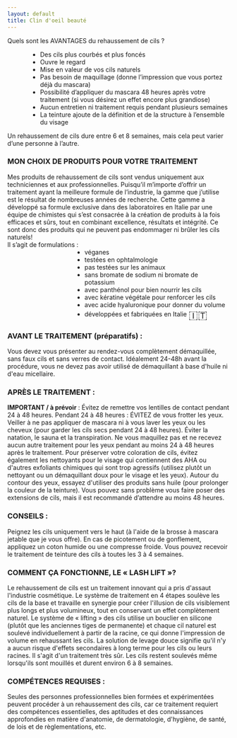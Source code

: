 ```yaml
---
layout: default
title: Clin d'oeil beauté
---
```

<div class="centered-div content">
    Quels sont les AVANTAGES du rehaussement de cils ?
    <div style="text-align: center; margin-left: 10%">
        <ul style="text-align: left">
            <li>
                Des cils plus courbés et plus foncés
            </li>
            <li>
                Ouvre le regard
            </li>
            <li>
                Mise en valeur de vos cils naturels
            </li>
            <li>
                Pas besoin de maquillage (donne l’impression que vous portez déjà du mascara)
            </li>
            <li>
                Possibilité d’appliquer du mascara 48 heures après votre traitement (si vous désirez un effet encore plus grandiose)
            </li>
            <li>
                Aucun entretien ni traitement requis pendant plusieurs semaines
            </li>
            <li>
                La teinture ajoute de la définition et de la structure à l’ensemble du visage
            </li>
        </ul>
    </div>
    <p>
        Un rehaussement de cils dure entre 6 et 8 semaines, mais cela peut varier d’une personne à l’autre.
    </p>
    <div>
        <h3>MON CHOIX DE PRODUITS POUR VOTRE TRAITEMENT</h3>
        <div>
            Mes produits de rehaussement de cils sont vendus uniquement aux techniciennes et aux professionnelles. Puisqu’il m’importe d’offrir un traitement ayant la meilleure formule de l’industrie, la gamme que j’utilise est le résultat de nombreuses années de recherche. Cette gamme a développé sa formule exclusive dans des laboratoires en Italie par une équipe de chimistes qui s’est consacrée à la création de produits à la fois efficaces et sûrs, tout en combinant excellence, résultats et intégrité. Ce sont donc des produits qui ne peuvent pas endommager ni brûler les cils naturels!
        </div>
        Il s’agit de formulations :
        <ul style="text-align: left; margin-left: 30%; margin-top: 0">
            <li>véganes</li>
            <li>testées en ophtalmologie</li>
            <li>pas testées sur les animaux</li>
            <li>sans bromate de sodium ni bromate de potassium</li>
            <li>avec panthénol pour bien nourrir les cils</li>
            <li>avec kératine végétale pour renforcer les cils</li>
            <li>avec acide hyaluronique pour donner du volume</li>
            <li>développées et fabriquées en Italie <span style="font-size: 1.5rem; vertical-align: middle;">🇮🇹</span></li>
        </ul>
    </div>
    <h3><b>AVANT</b> LE TRAITEMENT (préparatifs) :</h3>
    <p>
        Vous devez vous présenter au rendez-vous complètement démaquillée, sans faux cils et sans verres de contact. Idéalement 24-48h avant la procédure, vous ne devez pas avoir utilisé de démaquillant à base d'huile ni d'eau micellaire.
    </p>
    <h3><b>APRÈS</b> LE TRAITEMENT :</h3>
    <p>
        <b>IMPORTANT / à prévoir</b> : Évitez de remettre vos lentilles de contact pendant 24 à 48 heures.
        Pendant 24 à 48 heures : ÉVITEZ de vous frotter les yeux. Veiller à ne pas appliquer de mascara ni à vous laver les yeux ou les cheveux (pour garder les cils secs pendant 24 à 48 heures). Éviter la natation, le sauna et la transpiration. Ne vous maquillez pas et ne recevez aucun autre traitement pour les yeux pendant au moins 24 à 48 heures après le traitement.
        Pour préserver votre coloration de cils, évitez également les nettoyants pour le visage qui contiennent des AHA ou d'autres exfoliants chimiques qui sont trop agressifs (utilisez plutôt un nettoyant ou un démaquillant doux pour le visage et les yeux). Autour du contour des yeux, essayez d'utiliser des produits sans huile (pour prolonger la couleur de la teinture).
        Vous pouvez sans problème vous faire poser des extensions de cils, mais il est recommandé d’attendre au moins 48 heures.
    </p>
    <h3>CONSEILS :</h3>
    <p>
    Peignez les cils uniquement vers le haut (à l'aide de la brosse à mascara jetable que je vous offre).
    En cas de picotement ou de gonflement, appliquez un coton humide ou une compresse froide.  
    Vous pouvez recevoir le traitement de teinture des cils à toutes les 3 à 4 semaines.
    </p>
    <h3>
        COMMENT ÇA FONCTIONNE, LE « LASH LIFT »?
    </h3>
    <p>
        Le rehaussement de cils est un traitement innovant qui a pris d'assaut l'industrie cosmétique. Le système de traitement en 4 étapes soulève les cils de la base et travaille en synergie pour créer l'illusion de cils visiblement plus longs et plus volumineux, tout en conservant un effet complètement naturel.
        Le système de « lifting » des cils utilise un bouclier en silicone (plutôt que les anciennes tiges de permanente) et chaque cil naturel est soulevé individuellement à partir de la racine, ce qui donne l'impression de volume en rehaussant les cils. La solution de levage douce signifie qu'il n'y a aucun risque d'effets secondaires à long terme pour les cils ou leurs racines. Il s'agit d'un traitement très sûr. Les cils restent soulevés même lorsqu'ils sont mouillés et durent environ 6 à 8 semaines.
    </p>
    <h3>COMPÉTENCES REQUISES :</h3>
    <p>
        Seules des personnes professionnelles bien formées et expérimentées peuvent procéder à un rehaussement des cils, car ce traitement requiert des compétences essentielles, des aptitudes et des connaissances approfondies en matière d'anatomie, de dermatologie, d'hygiène, de santé, de lois et de règlementations, etc.
    </p>
</div>